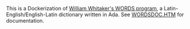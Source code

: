This is a Dockerization of [William Whitaker's WORDS program](http://archives.nd.edu/whitaker/words.htm), a Latin-English/English-Latin dictionary written in Ada.  See [WORDSDOC.HTM](http://archives.nd.edu/whitaker/wordsdoc.htm) for documentation.
